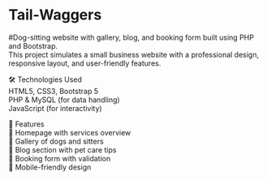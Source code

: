 # Tail-Waggers
#Dog-sitting website with gallery, blog, and booking form built using PHP and Bootstrap.<br>
This project simulates a small business website with a professional design, responsive layout, and user-friendly features.

🛠️ Technologies Used<br>
HTML5, CSS3, Bootstrap 5<br>
PHP & MySQL (for data handling)<br>
JavaScript (for interactivity)<br>

📂 Features<br>
🐾 Homepage with services overview<br>
📸 Gallery of dogs and sitters<br>
📝 Blog section with pet care tips<br>
📅 Booking form with validation<br>
📱 Mobile-friendly design
